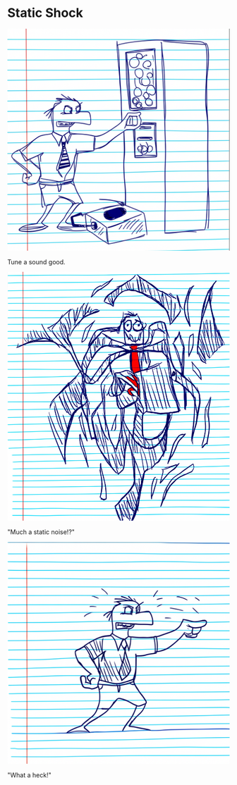# Static Shock

![Garrey Goosey turns on an old radio, looking hopeful for music.](radio-1.png)

Tune a sound good.

![Garrey Goosey frantically spins the radio dial, listening to nothing but loud static.](radio-2.png)

"Much a static noise!?"

![Garrey Goosey glares angrily at the radio, which is now knocked over.](radio-3.png)

"What a heck!"